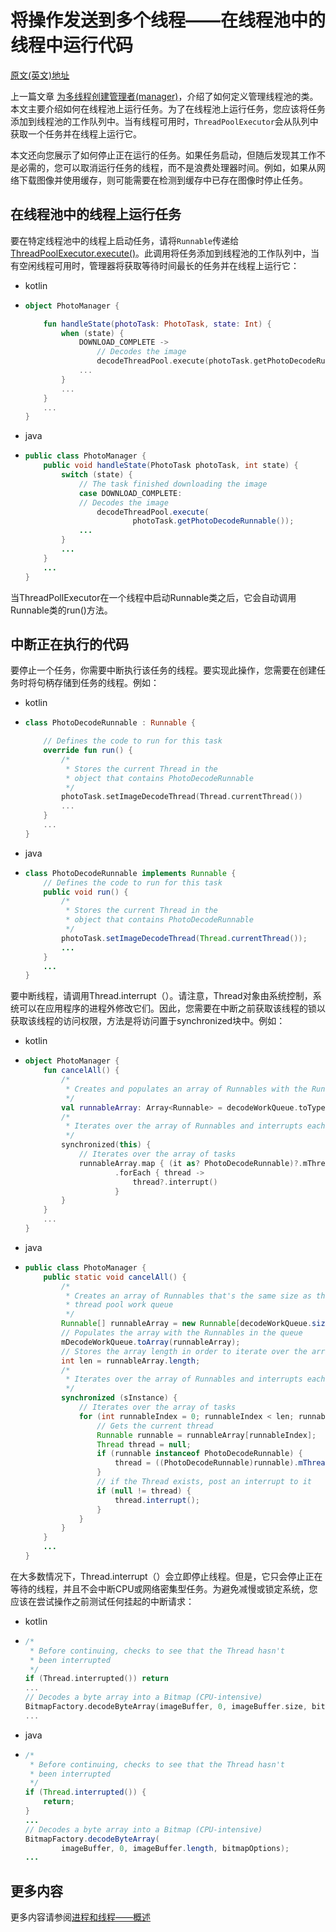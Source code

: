 # 将操作发送到多个线程——在线程池中的线程中运行代码

[原文(英文)地址](https://developer.android.com/training/multiple-threads/run-code#kotlin)

上一篇文章 [为多线程创建管理者(manager)](./将操作发送到多个线程——为多线程创建管理者(manager).md)，介绍了如何定义管理线程池的类。本文主要介绍如何在线程池上运行任务。为了在线程池上运行任务，您应该将任务添加到线程池的工作队列中。当有线程可用时，`ThreadPoolExecutor`会从队列中获取一个任务并在线程上运行它。

本文还向您展示了如何停止正在运行的任务。如果任务启动，但随后发现其工作不是必需的，您可以取消运行任务的线程，而不是浪费处理器时间。例如，如果从网络下载图像并使用缓存，则可能需要在检测到缓存中已存在图像时停止任务。

## 在线程池中的线程上运行任务

要在特定线程池中的线程上启动任务，请将`Runnable`传递给[ThreadPoolExecutor.execute()](https://developer.android.com/reference/java/util/concurrent/ThreadPoolExecutor.html#execute(java.lang.Runnable))。此调用将任务添加到线程池的工作队列中，当有空闲线程可用时，管理器将获取等待时间最长的任务并在线程上运行它：

- kotlin

- ```kotlin
  object PhotoManager {
  
      fun handleState(photoTask: PhotoTask, state: Int) {
          when (state) {
              DOWNLOAD_COMPLETE ->
                  // Decodes the image
                  decodeThreadPool.execute(photoTask.getPhotoDecodeRunnable())
              ...
          }
          ...
      }
      ...
  }
  ```

- java

- ```java
  public class PhotoManager {
      public void handleState(PhotoTask photoTask, int state) {
          switch (state) {
              // The task finished downloading the image
              case DOWNLOAD_COMPLETE:
              // Decodes the image
                  decodeThreadPool.execute(
                          photoTask.getPhotoDecodeRunnable());
              ...
          }
          ...
      }
      ...
  }
  ```

当ThreadPollExecutor在一个线程中启动Runnable类之后，它会自动调用Runnable类的run()方法。

## 中断正在执行的代码

要停止一个任务，你需要中断执行该任务的线程。要实现此操作，您需要在创建任务时将句柄存储到任务的线程。例如：

- kotlin

- ```kotlin
  class PhotoDecodeRunnable : Runnable {
  
      // Defines the code to run for this task
      override fun run() {
          /*
           * Stores the current Thread in the
           * object that contains PhotoDecodeRunnable
           */
          photoTask.setImageDecodeThread(Thread.currentThread())
          ...
      }
      ...
  }
  ```

- java

- ```java
  class PhotoDecodeRunnable implements Runnable {
      // Defines the code to run for this task
      public void run() {
          /*
           * Stores the current Thread in the
           * object that contains PhotoDecodeRunnable
           */
          photoTask.setImageDecodeThread(Thread.currentThread());
          ...
      }
      ...
  }
  ```

要中断线程，请调用Thread.interrupt（）。请注意，Thread对象由系统控制，系统可以在应用程序的进程外修改它们。因此，您需要在中断之前获取该线程的锁以获取该线程的访问权限，方法是将访问置于synchronized块中。例如：

- kotlin

- ```kotlin
  object PhotoManager {
      fun cancelAll() {
          /*
           * Creates and populates an array of Runnables with the Runnables in the queue
           */
          val runnableArray: Array<Runnable> = decodeWorkQueue.toTypedArray()
          /*
           * Iterates over the array of Runnables and interrupts each one's Thread.
           */
          synchronized(this) {
              // Iterates over the array of tasks
              runnableArray.map { (it as? PhotoDecodeRunnable)?.mThread }
                      .forEach { thread ->
                          thread?.interrupt()
                      }
          }
      }
      ...
  }
  ```

- java

- ```java
  public class PhotoManager {
      public static void cancelAll() {
          /*
           * Creates an array of Runnables that's the same size as the
           * thread pool work queue
           */
          Runnable[] runnableArray = new Runnable[decodeWorkQueue.size()];
          // Populates the array with the Runnables in the queue
          mDecodeWorkQueue.toArray(runnableArray);
          // Stores the array length in order to iterate over the array
          int len = runnableArray.length;
          /*
           * Iterates over the array of Runnables and interrupts each one's Thread.
           */
          synchronized (sInstance) {
              // Iterates over the array of tasks
              for (int runnableIndex = 0; runnableIndex < len; runnableIndex++) {
                  // Gets the current thread
                  Runnable runnable = runnableArray[runnableIndex];
                  Thread thread = null;
                  if (runnable instanceof PhotoDecodeRunnable) {
                      thread = ((PhotoDecodeRunnable)runnable).mThread;
                  }
                  // if the Thread exists, post an interrupt to it
                  if (null != thread) {
                      thread.interrupt();
                  }
              }
          }
      }
      ...
  }
  ```

在大多数情况下，Thread.interrupt（）会立即停止线程。但是，它只会停止正在等待的线程，并且不会中断CPU或网络密集型任务。为避免减慢或锁定系统，您应该在尝试操作之前测试任何挂起的中断请求：

- kotlin

- ```kotlin
  /*
   * Before continuing, checks to see that the Thread hasn't
   * been interrupted
   */
  if (Thread.interrupted()) return
  ...
  // Decodes a byte array into a Bitmap (CPU-intensive)
  BitmapFactory.decodeByteArray(imageBuffer, 0, imageBuffer.size, bitmapOptions)
  ...
  ```

- java

- ```java
  /*
   * Before continuing, checks to see that the Thread hasn't
   * been interrupted
   */
  if (Thread.interrupted()) {
      return;
  }
  ...
  // Decodes a byte array into a Bitmap (CPU-intensive)
  BitmapFactory.decodeByteArray(
          imageBuffer, 0, imageBuffer.length, bitmapOptions);
  ...
  ```

## 更多内容

更多内容请参阅[进程和线程——概述](…/BestPractices/Performance/进程和线程——概述.md)

